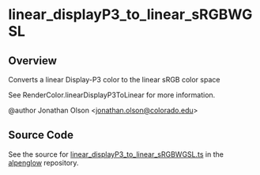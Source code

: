 # linear_displayP3_to_linear_sRGBWGSL

## Overview

Converts a linear Display-P3 color to the linear sRGB color space

See RenderColor.linearDisplayP3ToLinear for more information.

@author Jonathan Olson &lt;jonathan.olson@colorado.edu&gt;



## Source Code

See the source for [linear_displayP3_to_linear_sRGBWGSL.ts](https://github.com/phetsims/alpenglow/blob/main/js/webgpu/wgsl/color/linear_displayP3_to_linear_sRGBWGSL.ts) in the [alpenglow](https://github.com/phetsims/alpenglow) repository.
